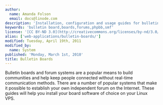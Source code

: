 ```yaml
---
author:
  name: Amanda Folson
  email: docs@linode.com
description: 'Installation, configuration and usage guides for bulletin boards and forums.'
keywords: 'bulletin board,boards,forums,phpbb,smf'
license: '[CC BY-ND 3.0](http://creativecommons.org/licenses/by-nd/3.0/us/)'
alias: ['web-applications/bulletin-boards/']
modified: Tuesday, April 19th, 2011
modified_by:
  name: System
published: 'Monday, March 1st, 2010'
title: Bulletin Boards
---
```


Bulletin boards and forum systems are a popular means to build communities and help keep people connected without real-time communication methods. There are a number of popular systems that make it possible to establish your own independent forum on the Internet. These guides will help you install your board software of choice on your Linux VPS.

